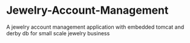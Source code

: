 # Jewelry-Account-Management
A jewelry account management application with embedded tomcat and derby db for small scale jewelry business  
